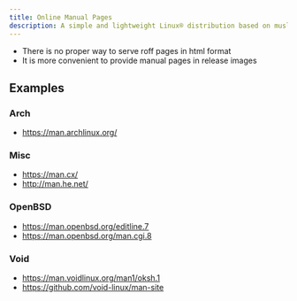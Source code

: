 ```yaml
---
title: Online Manual Pages
description: A simple and lightweight Linux® distribution based on musl libc and toybox
---
```


- There is no proper way to serve roff pages in html format
- It is more convenient to provide manual pages in release images

## Examples
### Arch
- https://man.archlinux.org/

### Misc
- https://man.cx/
- http://man.he.net/

### OpenBSD
- https://man.openbsd.org/editline.7
- https://man.openbsd.org/man.cgi.8

### Void
- https://man.voidlinux.org/man1/oksh.1
- https://github.com/void-linux/man-site
